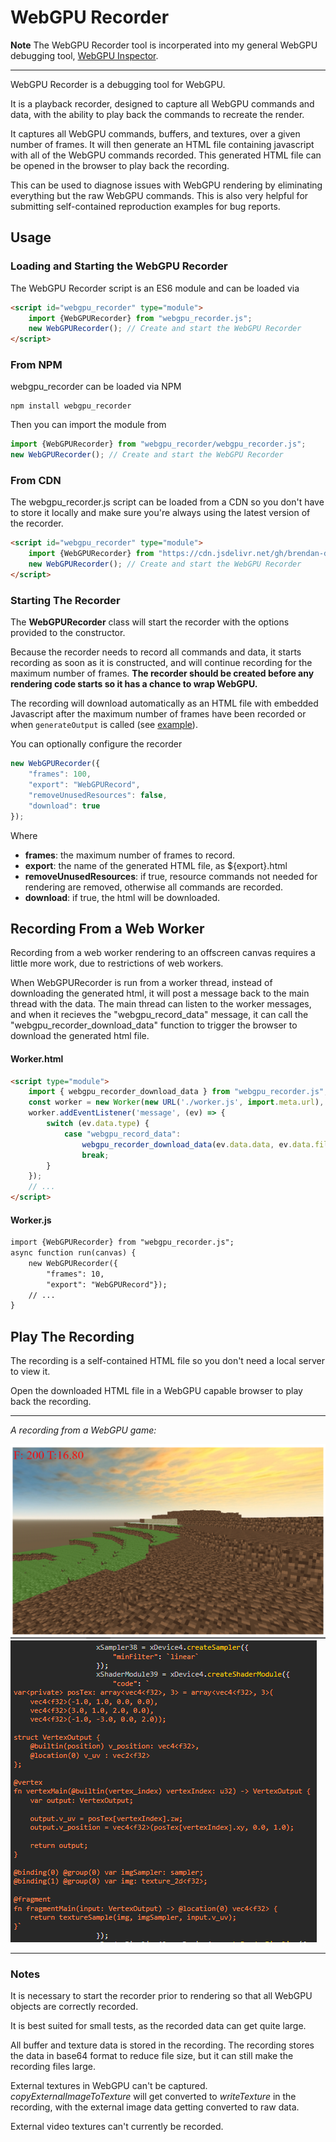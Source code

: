 # WebGPU Recorder

**Note** The WebGPU Recorder tool is incorperated into my general WebGPU debugging tool, [WebGPU Inspector](https://github.com/brendan-duncan/webgpu_inspector).

---

WebGPU Recorder is a debugging tool for WebGPU.

It is a playback recorder, designed to capture all WebGPU commands and data, with the ability to play back the commands to recreate the render.

It captures all WebGPU commands, buffers, and textures, over a given number of frames. It will then generate an HTML file containing javascript with all of the WebGPU commands recorded. This generated HTML file can be opened in the browser to play back the recording.

This can be used to diagnose issues with WebGPU rendering by eliminating everything but the raw WebGPU commands. This is also very helpful for submitting self-contained reproduction examples for bug reports.

## Usage

### Loading and Starting the WebGPU Recorder

The WebGPU Recorder script is an ES6 module and can be loaded via

```html
<script id="webgpu_recorder" type="module">
    import {WebGPURecorder} from "webgpu_recorder.js";
    new WebGPURecorder(); // Create and start the WebGPU Recorder
</script>
````

### From NPM

webgpu_recorder can be loaded via NPM

```
npm install webgpu_recorder
```

Then you can import the module from
```javascript
import {WebGPURecorder} from "webgpu_recorder/webgpu_recorder.js";
new WebGPURecorder(); // Create and start the WebGPU Recorder
```

### From CDN

The webgpu_recorder.js script can be loaded from a CDN so you don't have to store it locally and make sure you're always using the latest version of the recorder.

```html
<script id="webgpu_recorder" type="module">
    import {WebGPURecorder} from "https://cdn.jsdelivr.net/gh/brendan-duncan/webgpu_recorder/webgpu_recorder.js";
    new WebGPURecorder(); // Create and start the WebGPU Recorder
</script>
````

### Starting The Recorder

The **WebGPURecorder** class will start the recorder with the options provided to the constructor.

Because the recorder needs to record all commands and data, it starts recording as soon as it is constructed, and will continue recording for the maximum number of frames. **The recorder should be created before any rendering code starts so it has a chance to wrap WebGPU.**

The recording will download automatically as an HTML file with embedded Javascript after the maximum number of frames have been recorded or when `generateOutput` is called (see [example](test/test3.html)).

You can optionally configure the recorder

```javascript
new WebGPURecorder({
    "frames": 100,
    "export": "WebGPURecord",
    "removeUnusedResources": false,
    "download": true
});
```

Where

* **frames**: the maximum number of frames to record.
* **export**: the name of the generated HTML file, as ${export}.html
* **removeUnusedResources**: if true, resource commands not needed for rendering are removed, otherwise all commands are recorded.
* **download**: if true, the html will be downloaded.

## Recording From a Web Worker

Recording from a web worker rendering to an offscreen canvas requires a little more work, due to restrictions of web workers.

When WebGPURecorder is run from a worker thread, instead of downloading the generated html, it will post a message back to the main thread with the data. The main thread can listen to the worker messages, and when it recieves the "webgpu_record_data" message, it can call the "webgpu_recorder_download_data" function to trigger the browser to download the generated html file.

#### Worker.html

```html
<script type="module">
    import { webgpu_recorder_download_data } from "webgpu_recorder.js";
    const worker = new Worker(new URL('./worker.js', import.meta.url), { type: 'module' });
    worker.addEventListener('message', (ev) => {
        switch (ev.data.type) {
            case "webgpu_record_data":
                webgpu_recorder_download_data(ev.data.data, ev.data.filename);
                break;
        }
    });
    // ...
</script>
```

#### Worker.js

```html
import {WebGPURecorder} from "webgpu_recorder.js";
async function run(canvas) {
    new WebGPURecorder({
        "frames": 10,
        "export": "WebGPURecord"});
    // ...
}
```

## Play The Recording

The recording is a self-contained HTML file so you don't need a local server to view it.

Open the downloaded HTML file in a WebGPU capable browser to play back the recording.

***
*A recording from a WebGPU game:*

![Recording Screenshot](test/test2.png)
![Recording Code](test/test2_code.png)

***

### Notes

It is necessary to start the recorder prior to rendering so that all WebGPU objects are correctly recorded.

It is best suited for small tests, as the recorded data can get quite large.

All buffer and texture data is stored in the recording. The recording stores the data in base64 format to reduce file size, but it can still make the recording files large.

External textures in WebGPU can't be captured. _copyExternalImageToTexture_ will get converted to _writeTexture_ in the recording, with the external image data getting converted to raw data.

External video textures can't currently be recorded.

